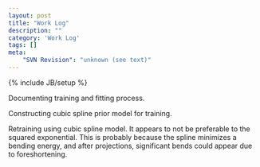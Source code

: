 ```yaml
---
layout: post
title: "Work Log"
description: ""
category: 'Work Log'
tags: []
meta: 
    "SVN Revision": "unknown (see text)"
---
```

{% include JB/setup %}

Documenting training and fitting process.

Constructing cubic spline prior model for training.

Retraining using cubic spline model.  It appears to not be preferable to the squared exponential.  This is probably because the spline minimizes a bending energy, and after projections, significant bends could appear due to foreshortening.

